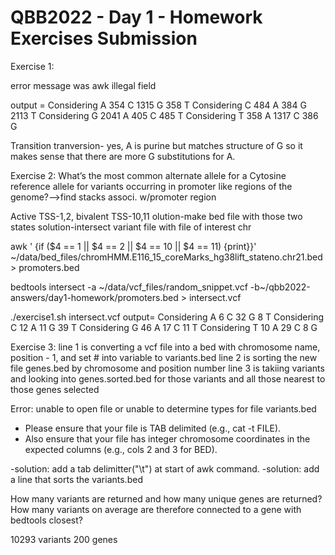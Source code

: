 # QBB2022 - Day 1 - Homework Exercises Submission
Exercise 1:

error message was awk illegal field

output = 
Considering  A
 354 C
1315 G
 358 T
Considering  C
 484 A
 384 G
2113 T
Considering  G
2041 A
 405 C
 485 T
Considering  T
 358 A
1317 C
 386 G
 
Transition tranversion- yes, A is purine but matches structure of G so it makes sense that there are more G substitutions for A. 

Exercise 2:
What’s the most common alternate allele for a Cytosine reference allele for variants occurring in promoter like regions of the genome?-->find stacks associ. w/promoter region

Active TSS-1,2, bivalent TSS-10,11
 olution-make bed file with those two states
solution-intersect variant file with file of interest chr

awk ' {if ($4 == 1 || $4 == 2 || $4 == 10 || $4 == 11) {print}}'  ~/data/bed_files/chromHMM.E116_15_coreMarks_hg38lift_stateno.chr21.bed > promoters.bed

 bedtools intersect -a ~/data/vcf_files/random_snippet.vcf -b~/qbb2022-answers/day1-homework/promoters.bed > intersect.vcf

./exercise1.sh intersect.vcf
output=
Considering  A
   6 C
  32 G
   8 T
Considering  C
  12 A
  11 G
  39 T
Considering  G
  46 A
  17 C
  11 T
Considering  T
  10 A
  29 C
   8 G


Exercise 3:
line 1 is converting a vcf file into a bed with chromosome name, position - 1, and set # into variable to variants.bed
line 2 is sorting the new file genes.bed by chromosome and position number
line 3 is takiing variants and looking into genes.sorted.bed for those variants and all those nearest to those genes selected

Error: 
unable to open file or unable to determine types for file variants.bed

- Please ensure that your file is TAB delimited (e.g., cat -t FILE).
- Also ensure that your file has integer chromosome coordinates in the 
  expected columns (e.g., cols 2 and 3 for BED).
  
-solution: add a tab delimitter("\t") at start of awk command.
-solution: add a line that sorts the variants.bed 
  
How many variants are returned and how many unique genes are returned? How many variants on average are therefore connected to a gene with bedtools closest?

10293 variants
200 genes
